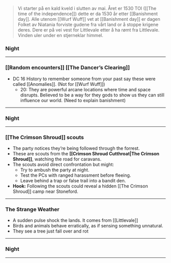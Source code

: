 > Vi starter på en kald kveld i slutten av mai. Året er 1530 TOI ([[The time of the independence]]) dette er da 1530 år etter [[Banishment day]]. Alle utenom [[Wurf Wuff]] vet at [[Banishment day]] er dagen Folket av Niatania forviste gudene fra vårt land or å stoppe krigene deres. 
> Dere er på vei vest for Littlevale etter å ha rømt fra Littlevale. Vinden uler under en stjerneklar himmel. 

### Night

---
###  **[[Random encounters]]**  [[The Dancer’s Clearing]]
 - DC 16 History to remember someone from your past say these were called [[Anomalies]]. (Not for [[Wurf Wuff]])
	 - 20: They are powerful arcane locations where time and space disrupts. Believed to be a way for they gods to show us they can still influence our world. (Need to explain banishment)
---
### Night 

--- 
### **[[The Crimson Shroud]] scouts** 

- The party notices they’re being followed through the forrest.
- These are scouts from the **[[Crimson Shroud Cutthroat|The Crimson Shroud]]**, watching the road for caravans.
- The scouts avoid direct confrontation but might:
    - Try to ambush the party at night.
    - Test the PCs with ranged harassment before fleeing.
    - Leave behind a trap or false trail into a bandit den.
- **Hook:** Following the scouts could reveal a hidden [[The Crimson Shroud]] camp near Stoneford.

---
### **The Strange Weather**

- A sudden pulse shock the lands. It comes from [[Littlevale]]
- Birds and animals behave erratically, as if sensing something unnatural.
- They see a tree just fall over and rot
---
### Night 

--- 
